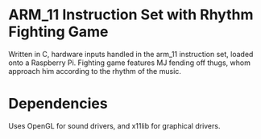 # ARM_11 Instruction Set with Rhythm Fighting Game
Written in C, hardware inputs handled in the arm_11 instruction set, loaded onto a Raspberry Pi. Fighting game features MJ fending off thugs, whom approach him according to the rhythm of the music.

# Dependencies
Uses OpenGL for sound drivers, and x11lib for graphical drivers.
